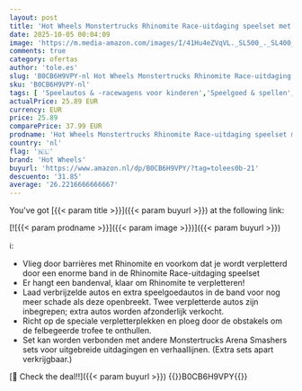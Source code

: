 ```yaml
---
layout: post
title: 'Hot Wheels Monstertrucks Rhinomite Race-uitdaging speelset met een Rhinomite truck op een schaal van 1:64 en 2 verpletterde auto s  HTP18'
date: 2025-10-05 00:04:09
image: 'https://m.media-amazon.com/images/I/41Hu4eZVqVL._SL500_._SL400_.jpg'
comments: true
category: ofertas
author: 'tole.es'
slug: 'B0CB6H9VPY-nl Hot Wheels Monstertrucks Rhinomite Race-uitdaging speelset...'
sku: 'B0CB6H9VPY-nl'
tags: [ 'Speelautos & -racewagens voor kinderen','Speelgoed & spellen','Speelgoedvoertuigen','hot wheels','🇳🇱', ]
actualPrice: 25.89 EUR
currency: EUR
price: 25.89
comparePrice: 37.99 EUR
prodname: 'Hot Wheels Monstertrucks Rhinomite Race-uitdaging speelset met een Rhinomite truck op een schaal van 1:64 en 2 verpletterde auto s  HTP18'
country: 'nl'
flag: '🇳🇱'
brand: 'Hot Wheels'
buyurl: 'https://www.amazon.nl/dp/B0CB6H9VPY/?tag=tolees0b-21'
descuento: '31.85'
average: '26.2216666666667'
---
```


You've got [{{< param title >}}]({{< param buyurl >}}) at the following link:

[![{{< param prodname >}}]({{< param image >}})]({{< param buyurl >}})

ℹ️:

- Vlieg door barrières met Rhinomite en voorkom dat je wordt verpletterd door een enorme band in de Rhinomite Race-uitdaging speelset
- Er hangt een bandenval, klaar om Rhinomite te verpletteren!
- Laad verbrijzelde autos en extra speelgoedautos in de band voor nog meer schade als deze openbreekt. Twee verpletterde autos zijn inbegrepen; extra autos worden afzonderlijk verkocht.
- Richt op de speciale verpletterplekken en ploeg door de obstakels om de felbegeerde trofee te onthullen.
- Set kan worden verbonden met andere Monstertrucks Arena Smashers sets voor uitgebreide uitdagingen en verhaallijnen. (Extra sets apart verkrijgbaar.)

[🛒 Check the deal!!]({{< param buyurl >}})
{{<world>}}B0CB6H9VPY{{</world>}}
